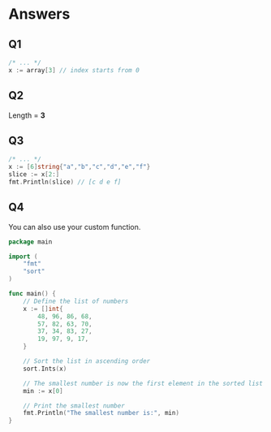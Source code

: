 # Answers

## Q1
```go
/* ... */
x := array[3] // index starts from 0
```

## Q2
Length = **3**

## Q3

```go
/* ... */
x := [6]string{"a","b","c","d","e","f"}
slice := x[2:]
fmt.Println(slice) // [c d e f]
```

## Q4

You can also use your custom function.

```go
package main

import (
	"fmt"
	"sort"
)

func main() {
	// Define the list of numbers
	x := []int{
		48, 96, 86, 68,
		57, 82, 63, 70,
		37, 34, 83, 27,
		19, 97, 9, 17,
	}

	// Sort the list in ascending order
	sort.Ints(x)

	// The smallest number is now the first element in the sorted list
	min := x[0]

	// Print the smallest number
	fmt.Println("The smallest number is:", min)
}
```